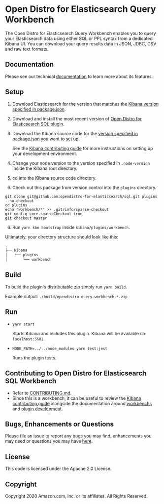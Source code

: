 # Open Distro for Elasticsearch Query Workbench

The Open Distro for Elasticsearch Query Workbench enables you to query your Elasticsearch data using either SQL or PPL syntax from a dedicated Kibana UI. You can download your query results data in JSON, JDBC, CSV and raw text formats.


## Documentation

Please see our technical [documentation](https://opendistro.github.io/for-elasticsearch-docs/) to learn more about its features.


## Setup

1. Download Elasticsearch for the version that matches the [Kibana version specified in package.json](./package.json#L8).
1. Download and install the most recent version of [Open Distro for Elasticsearch SQL plugin](https://github.com/opendistro-for-elasticsearch/sql).
1. Download the Kibana source code for the [version specified in package.json](./package.json#L8) you want to set up.

   See the [Kibana contributing guide](https://github.com/elastic/kibana/blob/master/CONTRIBUTING.md#setting-up-your-development-environment) for more instructions on setting up your development environment.
   
1. Change your node version to the version specified in `.node-version` inside the Kibana root directory.
1. cd into the Kibana source code directory.
1. Check out this package from version control into the `plugins` directory.
```
git clone git@github.com:opendistro-for-elasticsearch/sql.git plugins --no-checkout
cd plugins
echo 'workbench/*' >> .git/info/sparse-checkout
git config core.sparseCheckout true
git checkout master
```
6. Run `yarn kbn bootstrap` inside `kibana/plugins/workbench`.

Ultimately, your directory structure should look like this:

```md
.
├── kibana
│   └── plugins
│       └── workbench
```


## Build

To build the plugin's distributable zip simply run `yarn build`.

Example output: `./build/opendistro-query-workbench-*.zip`


## Run

- `yarn start`

  Starts Kibana and includes this plugin. Kibana will be available on `localhost:5601`.

- `NODE_PATH=../../node_modules yarn test:jest`

  Runs the plugin tests.


## Contributing to Open Distro for Elasticsearch SQL Workbench

- Refer to [CONTRIBUTING.md](./CONTRIBUTING.md).
- Since this is a workbench, it can be useful to review the [Kibana contributing guide](https://github.com/elastic/kibana/blob/master/CONTRIBUTING.md) alongside the documentation around [workbenchs](https://www.elastic.co/guide/en/kibana/master/kibana-plugins.html) and [plugin development](https://www.elastic.co/guide/en/kibana/master/plugin-development.html).

## Bugs, Enhancements or Questions

Please file an issue to report any bugs you may find, enhancements you may need or questions you may have [here](https://github.com/opendistro-for-elasticsearch/sql/issues).

## License

This code is licensed under the Apache 2.0 License. 

## Copyright

Copyright 2020 Amazon.com, Inc. or its affiliates. All Rights Reserved.
